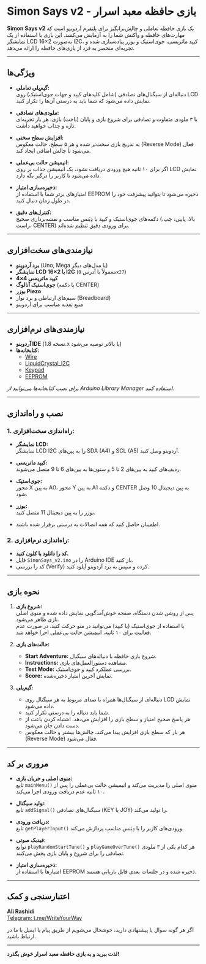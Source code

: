 # Simon Says v2 - بازی حافظه معبد اسرار

**Simon Says v2** یک بازی حافظه تعاملی و چالش‌برانگیز برای پلتفرم آردوینو است که مهارت‌های حافظه و واکنش شما را به آزمایش می‌کشد. این بازی با استفاده از یک نمایشگر LCD 16×2 به‌صورت I2C، کیپد ماتریسی، جوی‌استیک و بوزر پیاده‌سازی شده و تجربه‌ای منحصر به فرد از بازی‌های حافظه را ارائه می‌دهد.

---

## ویژگی‌ها

- **گیم‌پلی تعاملی:**  
  دنباله‌ای از سیگنال‌های تصادفی (شامل کلیدهای کیپد و جهات جوی‌استیک) روی LCD نمایش داده می‌شود که شما باید به درستی آن‌ها را تکرار کنید.

- **ملودی‌های تصادفی:**  
  با ۳ ملودی متفاوت و تصادفی برای شروع بازی و پایان (باخت) بازی، هر بار تجربه‌ای تازه و جذاب خواهید داشت.

- **افزایش سطح سختی:**  
  به تدریج بازی سخت‌تر شده و هر ۵ سطح، حالت معکوس (Reverse Mode) فعال می‌شود تا چالش اضافی ایجاد کند.

- **انیمیشن حالت بی‌عملی:**  
  اگر برای ۱۰ ثانیه هیچ ورودی دریافت نشود، یک انیمیشن جذاب بر روی LCD نمایش داده می‌شود تا کاربر را درگیر نگه دارد.

- **ذخیره‌سازی امتیاز:**  
  امتیازهای برتر شما با استفاده از EEPROM ذخیره می‌شود تا بتوانید پیشرفت خود را در طول زمان دنبال کنید.

- **کنترل‌های دقیق:**  
  دکمه‌های جوی‌استیک و کیپد با دِبَنس مناسب و نقشه‌برداری صحیح (بالا، پایین، چپ، راست، CENTER) برای ورودی دقیق تنظیم شده‌اند.

---

## نیازمندی‌های سخت‌افزاری

- **برد آردوینو** (Uno, Mega یا مدل‌های دیگر)
- **نمایشگر LCD 16×2 با I2C** (معمولاً با آدرس `0x27`)
- **کیپد ماتریسی 4×4**
- **جوی‌استیک آنالوگ** (با دکمه CENTER)
- **بوزر Piezo**
- سیم‌های ارتباطی و برد نوار (Breadboard)
- منبع تغذیه مناسب برای آردوینو

---

## نیازمندی‌های نرم‌افزاری

- **آردوینو IDE** (نسخه 1.8.x یا بالاتر توصیه می‌شود)
- **کتابخانه‌ها:**
  - [Wire](https://www.arduino.cc/en/reference/wire)
  - [LiquidCrystal_I2C](https://github.com/johnrickman/LiquidCrystal_I2C)
  - [Keypad](https://playground.arduino.cc/Main/Keypad/)
  - [EEPROM](https://www.arduino.cc/en/Reference/EEPROM)

*برای نصب کتابخانه‌ها می‌توانید از Arduino Library Manager استفاده کنید.*

---

## نصب و راه‌اندازی

### 1. راه‌اندازی سخت‌افزاری:
- **نمایشگر LCD:**  
  نمایشگر LCD I2C را به پین‌های SDA (A4) و SCL (A5) آردوینو وصل کنید.
  
- **کیپد ماتریسی:**  
  ردیف‌های کیپد به پین‌های 2 تا 5 و ستون‌ها به پین‌های 6 تا 9 متصل می‌شوند.
  
- **جوی‌استیک:**  
  محور X به پین A0، محور Y به پین A1 و دکمه CENTER به پین دیجیتال 10 وصل شود.
  
- **بوزر:**  
  بوزر را به پین دیجیتال 11 متصل کنید.
  
- اطمینان حاصل کنید که همه اتصالات به درستی برقرار شده باشند.

### 2. راه‌اندازی نرم‌افزاری:
- **کد را دانلود یا کلون کنید.**
- فایل `SimonSays_v2.ino` را در Arduino IDE باز کنید.
- کد را بررسی (Verify) کرده و سپس به برد آردوینو آپلود کنید.

---

## نحوه بازی

1. **شروع بازی:**  
   پس از روشن شدن دستگاه، صفحه خوش‌آمدگویی نمایش داده شده و منوی اصلی بازی ظاهر می‌شود.  
   با استفاده از جوی‌استیک (یا کیپد) می‌توانید در منو حرکت کنید. در صورت عدم فعالیت برای ۱۰ ثانیه، انیمیشن حالت بی‌عملی اجرا خواهد شد.

2. **حالت‌های بازی:**
   - **Start Adventure:** شروع بازی حافظه با دنباله‌های سیگنال.
   - **Instructions:** مشاهده دستورالعمل‌های بازی.
   - **Test Mode:** بررسی عملکرد کیپد و جوی‌استیک.
   - **Score:** نمایش آخرین امتیاز ذخیره‌شده.

3. **گیم‌پلی:**  
   - دنباله‌ای از سیگنال‌ها همراه با صدای مربوط به هر سیگنال روی LCD نمایش داده می‌شود.
   - شما باید دنباله را به درستی تکرار کنید.
   - هر پاسخ صحیح امتیاز و سطح بازی را افزایش می‌دهد. اشتباه کردن باعث از دست دادن جان می‌شود.
   - هر بار که سطح بازی افزایش پیدا می‌کند، چالش‌ها بیشتر و حالت معکوس (Reverse Mode) فعال می‌شود.

---

## مروری بر کد

- **منوی اصلی و جریان بازی:**  
  تابع `mainMenu()` منوی اصلی را مدیریت می‌کند و انیمیشن حالت بی‌عملی را پس از ۱۰ ثانیه عدم دریافت ورودی اجرا می‌کند.

- **تولید سیگنال:**  
  تابع `addSignal()` سیگنال‌های تصادفی (KEY یا JOY) را تولید می‌کند.

- **دریافت ورودی:**  
  تابع `getPlayerInput()` ورودی‌های کاربر را با دِبَنس مناسب پردازش می‌کند.

- **فیدبک صوتی:**  
  توابع `playRandomStartTune()` و `playGameOverTune()` هر کدام یکی از ۳ ملودی تصادفی را برای شروع و پایان بازی پخش می‌کنند.

- **ذخیره‌سازی امتیاز:**  
  امتیازها با استفاده از EEPROM ذخیره شده و در جلسات بعدی قابل بازیابی هستند.

---

## اعتبارسنجی و کمک

**Ali Rashidi**  
[Telegram: t.me/WriteYourWay](https://t.me/WriteYourWay)

اگر هر گونه سوال یا پیشنهادی دارید، خوشحال می‌شویم از طریق پیام یا ایمیل با ما در ارتباط باشید.


---

**لذت ببرید و به بازی حافظه معبد اسرار خوش بگذرد!**
